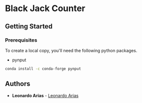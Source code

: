 # Black Jack Counter

## Getting Started


### Prerequisites

To create a local copy, you'll need the following python packages.

* pynput

```sh
conda install -c conda-forge pynput
```


## Authors

* **Leonardo Arias** - [Leonardo Arias](https://leonardoarias.xyz/)
